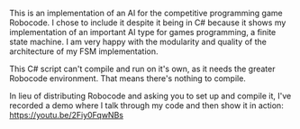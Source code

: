 This is an implementation of an AI for the competitive programming game Robocode. I chose to include it despite it being in C# because it shows my implementation of an important AI type for games programming, a finite state machine. I am very happy with the modularity and quality of the architecture of my FSM implementation.

This C# script can't compile and run on it's own, as it needs the greater Robocode environment. That means there's nothing to compile.

In lieu of distributing Robocode and asking you to set up and compile it, I've recorded a demo where I talk through my code and then show it in action: https://youtu.be/2Fiy0FqwNBs